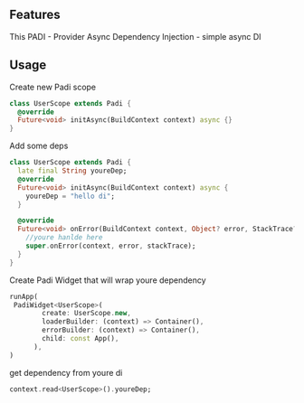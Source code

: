 ## Features

This PADI - Provider Async Dependency Injection - simple async DI

## Usage

Create new Padi scope
```dart
class UserScope extends Padi {
  @override
  Future<void> initAsync(BuildContext context) async {}
}
```
Add some deps
```dart
class UserScope extends Padi {
  late final String youreDep;
  @override
  Future<void> initAsync(BuildContext context) async {
    youreDep = "hello di";
  }

  @override
  Future<void> onError(BuildContext context, Object? error, StackTrace? stackTrace) async {
    //youre hanlde here
    super.onError(context, error, stackTrace);
  }
}
```
Create Padi Widget that will wrap youre dependency

```dart
runApp(
 PadiWidget<UserScope>(
        create: UserScope.new,
        loaderBuilder: (context) => Container(),
        errorBuilder: (context) => Container(),
        child: const App(),
      ),
)
```

get dependency from youre di

```dart
context.read<UserScope>().youreDep;
```

